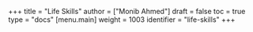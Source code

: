 +++
title = "Life Skills"
author = ["Monib Ahmed"]
draft = false
toc = true
type = "docs"
[menu.main]
  weight = 1003
  identifier = "life-skills"
+++
